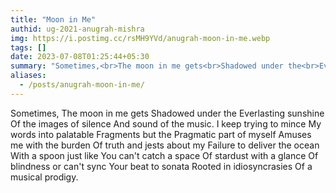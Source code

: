 ```yaml
---
title: "Moon in Me"
authid: ug-2021-anugrah-mishra
img: https://i.postimg.cc/rsMH9YVd/anugrah-moon-in-me.webp
tags: []
date: 2023-07-08T01:25:44+05:30
summary: "Sometimes,<br>The moon in me gets<br>Shadowed under the<br>Everlasting sunshine"
aliases:
  - /posts/anugrah-moon-in-me/
---
```


Sometimes,
The moon in me gets
Shadowed under the
Everlasting sunshine
Of the images of silence
And sound of the music.
I keep trying to mince
My words into palatable
Fragments but the
Pragmatic part of myself
Amuses me with the burden
Of truth and jests about my
Failure to deliver the ocean
With a spoon just like
You can't catch a space
Of stardust with a glance
Of blindness or can't sync
Your beat to sonata
Rooted in idiosyncrasies
Of a musical prodigy.
